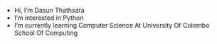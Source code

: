 - Hi, I’m Dasun Thathsara
- I’m interested in Python
- I’m currently learning Computer Science At University Of Colombo School Of Computing 

<!---
DasunThathsara/DasunThathsara is a ✨ special ✨ repository because its `README.md` (this file) appears on your GitHub profile.
You can click the Preview link to take a look at your changes.
--->
